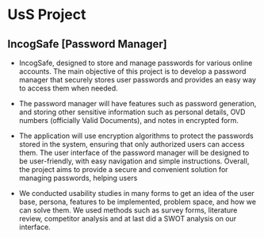 # UsS Project 
## IncogSafe [Password Manager] 

* IncogSafe, designed to store and manage passwords for various online accounts. The main objective of this project is to develop a password manager that securely stores user passwords and provides an easy way to access them when needed. 

* The password manager will have features such as password generation, and storing other sensitive information such as personal details, OVD numbers (officially Valid Documents), and notes in encrypted form. 

* The application will use encryption algorithms to protect the passwords stored in the system, ensuring that only authorized users can access them. The user interface of the password manager will be designed to be user-friendly, with easy navigation and simple instructions. 
Overall, the project aims to provide a secure and convenient solution for managing passwords, helping users 


* We conducted usability studies in many forms to get an idea of the user base, persona, features to be implemented, problem space, and how we can solve them. We used methods such as survey forms, literature review, competitor analysis and at last did a SWOT analysis on our interface.
